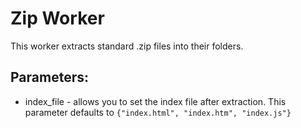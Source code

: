 # Zip Worker

This worker extracts standard .zip files into their folders.

## Parameters:

- index_file - allows you to set the index file after extraction. This parameter defaults to ```{"index.html", "index.htm", "index.js"}``` 